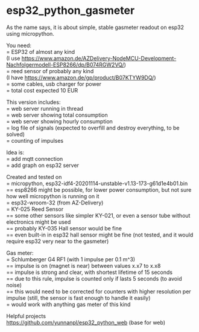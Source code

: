 # esp32_python_gasmeter
As the name says, it is about simple, stable gasmeter readout on esp32 using micropython.<br/>

You need:<br/>
= ESP32 of almost any kind<br/>
(I use https://www.amazon.de/AZDelivery-NodeMCU-Development-Nachfolgermodell-ESP8266/dp/B074RGW2VQ/)<br/>
= reed sensor of probably any kind<br/>
(I have https://www.amazon.de/gp/product/B07KTYW9DQ/)<br/>
= some cables, usb charger for power<br/>
= total cost expected 10 EUR

This version includes:<br/>
= web server running in thread<br/>
= web server showing total consumption<br/>
= web server showing hourly consumption<br/>
= log file of signals (expected to overfill and destroy everything, to be solved)<br/>
= counting of impulses

Idea is:<br/>
= add mqtt connection<br/>
= add graph on esp32 server

Created and tested on<br/>
= micropython, esp32-idf4-20201114-unstable-v1.13-173-g61d1e4b01.bin<br/>
== esp8266 might be possible, for lower power consumption, but not sure how well micropython is running on it<br/>
= esp32-wroom-32 (from AZ-Delivery)<br/>
= KY-025 Reed Sensor<br/>
== some other sensors like simpler KY-021, or even a sensor tube without electronics might be used<br/>
== probably KY-035 Hall sensor would be fine<br/>
== even built-in in esp32 hall sensor might be fine (not tested, and it would require esp32 very near to the gasmeter)

Gas meter:<br/>
= Schlumberger G4 RF1 (with 1 impulse per 0.1 m^3)<br/>
== impulse is on (magnet is near) between values x.x7 to x.x8<br/>
== impulse is strong and clear, with shortest lifetime of 15 seconds<br/>
== due to this rule, impulse is counted only if lasts 5 seconds (to avoid noise)<br/>
== this would need to be corrected for counters with higher resolution per impulse (still, the sensor is fast enough to handle it easily)<br/>
= would work with anything gas meter of this kind

Helpful projects<br/>
https://github.com/yunnanpl/esp32_python_web (base for web)

